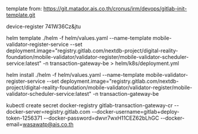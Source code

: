 template from: https://git.matador.ais.co.th/cronus/irm/devops/gitlab-init-template.git


device-register
741W36Cz&jtu

helm template ./helm -f helm/values.yaml --name-template mobile-validator-register-service --set deployment.image="registry.gitlab.com/nextdb-project/digital-reality-foundation/mobile-validator/validator-register/mobile-validator-scheduler-service:latest" -n transaction-gateway-be > helm/k8s/deployment.yml


helm install ./helm -f helm/values.yaml --name-template mobile-validator-register-service --set deployment.image="registry.gitlab.com/nextdb-project/digital-reality-foundation/mobile-validator/validator-register/mobile-validator-scheduler-service:latest" -n transaction-gateway-be

kubectl create secret docker-registry gitlab-transaction-gateway-cr --docker-server=registry.gitlab.com --docker-username=gitlab+deploy-token-1256371 --docker-password=dwvr7wxH11CEZ62bLhGC --docker-email=wasawatp@ais.co.th